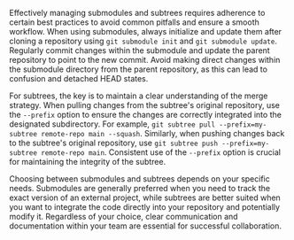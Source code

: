 Effectively managing submodules and subtrees requires adherence to certain best practices to avoid common pitfalls and ensure a smooth workflow. When using submodules, always initialize and update them after cloning a repository using `git submodule init` and `git submodule update`. Regularly commit changes within the submodule and update the parent repository to point to the new commit. Avoid making direct changes within the submodule directory from the parent repository, as this can lead to confusion and detached HEAD states.

For subtrees, the key is to maintain a clear understanding of the merge strategy. When pulling changes from the subtree's original repository, use the `--prefix` option to ensure the changes are correctly integrated into the designated subdirectory. For example, `git subtree pull --prefix=my-subtree remote-repo main --squash`. Similarly, when pushing changes back to the subtree's original repository, use `git subtree push --prefix=my-subtree remote-repo main`. Consistent use of the `--prefix` option is crucial for maintaining the integrity of the subtree.

Choosing between submodules and subtrees depends on your specific needs. Submodules are generally preferred when you need to track the exact version of an external project, while subtrees are better suited when you want to integrate the code directly into your repository and potentially modify it. Regardless of your choice, clear communication and documentation within your team are essential for successful collaboration.